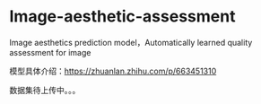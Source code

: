 # Image-aesthetic-assessment
Image aesthetics prediction model，Automatically learned quality assessment for image

模型具体介绍：https://zhuanlan.zhihu.com/p/663451310

数据集待上传中。。。
